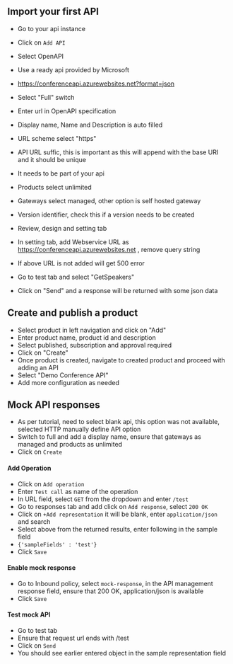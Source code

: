

## Import your first API

* Go to your api instance
* Click on `Add API`
* Select OpenAPI
* Use a ready api provided by Microsoft
* https://conferenceapi.azurewebsites.net?format=json
* Select "Full" switch
* Enter url in OpenAPI specification
* Display name, Name and Description is auto filled

* URL scheme select "https"
* API URL suffic, this is important as this will append with the base URI and it should be unique 
* It needs to be part of your api
* Products select unlimited
* Gateways select managed, other option is self hosted gateway
* Version identifier, check this if a version needs to be created
* Review, design and setting tab
* In setting tab, add Webservice URL as https://conferenceapi.azurewebsites.net , remove query string
* If above URL is not added will get 500 error
* Go to test tab and select "GetSpeakers"
* Click on "Send" and a response will be returned with some json data

## Create and publish a product
* Select product in left navigation and click on "Add"
* Enter product name, product id and description
* Select published, subscription and approval required
* Click on "Create"
* Once product is created, navigate to created product and proceed with adding an API
* Select "Demo Conference API" 
* Add more configuration as needed

## Mock API responses
* As per tutorial, need to select blank api, this option was not available, selected HTTP manually define API option
* Switch to full and add a display name, ensure that gateways as managed and products as unlimited
* Click on `Create`
#### Add Operation
* Click on `Add operation`
* Enter `Test call` as name of the operation
* In URL field, select `GET` from the dropdown and enter `/test`
* Go to responses tab and add click on `Add response`, select `200 OK`
* Click on `+Add representation` it will be blank, enter `application/json` and search
* Select above from the returned results, enter following in the sample field
* `{'sampleFields' : 'test'}`
* Click `Save`
#### Enable mock response
* Go to Inbound policy, select `mock-response`, in the API management response field, ensure that 200 OK, application/json is available
* Click `Save`
#### Test mock API
* Go to test tab
* Ensure that request url ends with /test
* Click on `Send`
* You should see earlier entered object in the sample representation field

